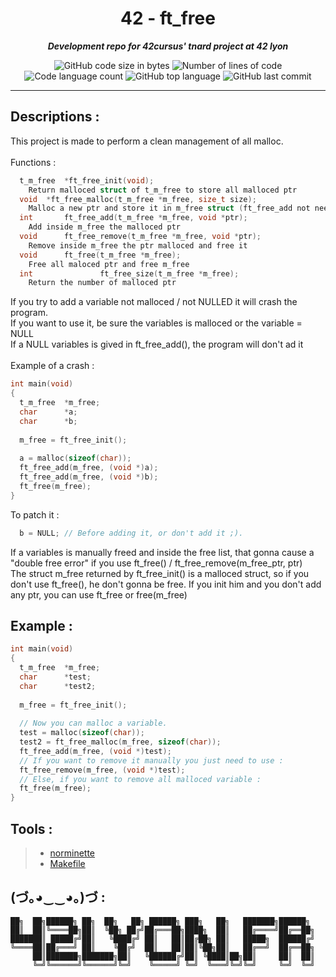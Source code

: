 <h1 align="center">
	42 - ft_free
</h1>

<p align="center">
	<b><i>Development repo for 42cursus' tnard project at 42 lyon</i></b><br>
</p>

<p align="center">
	<img alt="GitHub code size in bytes" src="https://img.shields.io/github/languages/code-size/PandeoF1/42-ft_free?color=blueviolet" />
	<img alt="Number of lines of code" src="https://img.shields.io/tokei/lines/github/PandeoF1/42-ft_free?color=blueviolet" />
	<img alt="Code language count" src="https://img.shields.io/github/languages/count/PandeoF1/42-ft_free?color=blue" />
	<img alt="GitHub top language" src="https://img.shields.io/github/languages/top/PandeoF1/42-ft_free?color=blue" />
	<img alt="GitHub last commit" src="https://img.shields.io/github/last-commit/PandeoF1/42-ft_free?color=brightgreen" />
</p>

---
## Descriptions :
This project is made to perform a clean management of all malloc.<br /><br />
Functions :<br />
```c
  t_m_free	*ft_free_init(void);
    Return malloced struct of t_m_free to store all malloced ptr
  void	*ft_free_malloc(t_m_free *m_free, size_t size);
    Malloc a new ptr and store it in m_free struct (ft_free_add not needed, already done)
  int		ft_free_add(t_m_free *m_free, void *ptr);
    Add inside m_free the malloced ptr
  void		ft_free_remove(t_m_free *m_free, void *ptr);
    Remove inside m_free the ptr malloced and free it
  void		ft_free(t_m_free *m_free);
    Free all maloced ptr and free m_free
  int				ft_free_size(t_m_free *m_free);
    Return the number of malloced ptr
```
If you try to add a variable not malloced / not NULLED it will crash the program.<br />
If you want to use it, be sure the variables is malloced or the variable = NULL<br />
If a NULL variables is gived in ft_free_add(), the program will don't ad it<br /><br />
Example of a crash :<br />
```c
int main(void)
{
  t_m_free  *m_free;
  char      *a;
  char      *b;
 
  m_free = ft_free_init();
  
  a = malloc(sizeof(char));
  ft_free_add(m_free, (void *)a);
  ft_free_add(m_free, (void *)b);
  ft_free(m_free);
}
```
To patch it :<br />
```c
  b = NULL; // Before adding it, or don't add it ;).
```
If a variables is manually freed and inside the free list, that gonna cause a "double free error" if you use ft_free() / ft_free_remove(m_free_ptr, ptr)<br />
The struct m_free returned by ft_free_init() is a malloced struct, so if you don't use ft_free(), he don't gonna be free. If you init him and you don't add any ptr, you can use ft_free or free(m_free)<br />

## Example :
```c
int main(void)
{
  t_m_free  *m_free;
  char      *test;
  char      *test2;
 
  m_free = ft_free_init();
  
  // Now you can malloc a variable.
  test = malloc(sizeof(char));
  test2 = ft_free_malloc(m_free, sizeof(char));
  ft_free_add(m_free, (void *)test);
  // If you want to remove it manually you just need to use :
  ft_free_remove(m_free, (void *)test);
  // Else, if you want to remove all malloced variable :
  ft_free(m_free);
}
```

## Tools :
 > - [norminette](https://github.com/42School/norminette) <br />
 > - [Makefile](https://github.com/PandeoF1/makefile) <br />

## (づ｡◕‿‿◕｡)づ :
```
██╗  ██╗██████╗ ██╗  ██╗   ██╗ ██████╗ ███╗   ██╗   ███████╗██████╗ 
██║  ██║╚════██╗██║  ╚██╗ ██╔╝██╔═══██╗████╗  ██║   ██╔════╝██╔══██╗
███████║ █████╔╝██║   ╚████╔╝ ██║   ██║██╔██╗ ██║   █████╗  ██████╔╝
╚════██║██╔═══╝ ██║    ╚██╔╝  ██║   ██║██║╚██╗██║   ██╔══╝  ██╔══██╗
     ██║███████╗███████╗██║   ╚██████╔╝██║ ╚████║██╗██║     ██║  ██║
     ╚═╝╚══════╝╚══════╝╚═╝    ╚═════╝ ╚═╝  ╚═══╝╚═╝╚═╝     ╚═╝  ╚═╝
```
